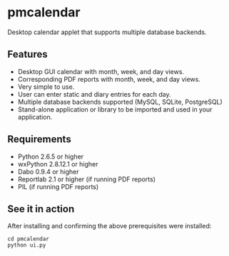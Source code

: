 pmcalendar
==========

Desktop calendar applet that supports multiple database backends.


Features
--------

* Desktop GUI calendar with month, week, and day views.
* Corresponding PDF reports with month, week, and day views.
* Very simple to use.
* User can enter static and diary entries for each day.
* Multiple database backends supported (MySQL, SQLite, PostgreSQL)
* Stand-alone application or library to be imported and used in your application.


Requirements
------------

* Python 2.6.5 or higher
* wxPython 2.8.12.1 or higher
* Dabo 0.9.4 or higher
* Reportlab 2.1 or higher (if running PDF reports)
* PIL (if running PDF reports)


See it in action
----------------

After installing and confirming the above prerequisites were installed:

    cd pmcalendar
    python ui.py

